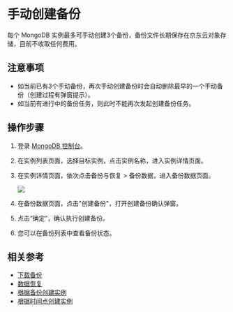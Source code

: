 # 手动创建备份

每个 MongoDB 实例最多可手动创建3个备份，备份文件长期保存在京东云对象存储，目前不收取任何费用。

## 注意事项

- 如当前已有3个手动备份，再次手动创建备份时会自动删除最早的一个手动备份（创建过程有弹窗提示）。
- 如当前有进行中的备份任务，则此时不能再次发起创建备份任务。

## 操作步骤

1. 登录 [MongoDB 控制台](https://mongodb-console.jdcloud.com/mongodb)。
1. 在实例列表页面，选择目标实例，点击实例名称，进入实例详情页面。
1. 在实例详情页面，依次点击备份与恢复 > 备份数据，进入备份数据页面。

   ![](https://github.com/jdcloudcom/cn/blob/master/image/mongodb/mongo-019.png)

1. 在备份数据页面，点击"创建备份"，打开创建备份确认弹窗。
1. 点击“确定”，确认执行创建备份。
1. 您可以在备份列表中查看备份状态。

## 相关参考

- [下载备份](https://github.com/jdcloudcom/cn/blob/master/documentation/Cloud-Database-and-Cache/MongoDB/Operation-Guide/Backup/DownloadBckup.md)
- [数据恢复](https://github.com/jdcloudcom/cn/blob/master/documentation/Cloud-Database-and-Cache/MongoDB/Operation-Guide/Backup/RestoreInstance.md)
- [根据备份创建实例](https://github.com/jdcloudcom/cn/blob/master/documentation/Cloud-Database-and-Cache/MongoDB/Operation-Guide/Backup/CreateInstance2.md)
- [根据时间点创建实例](https://github.com/jdcloudcom/cn/blob/master/documentation/Cloud-Database-and-Cache/MongoDB/Operation-Guide/Backup/CreateInstance3.md)